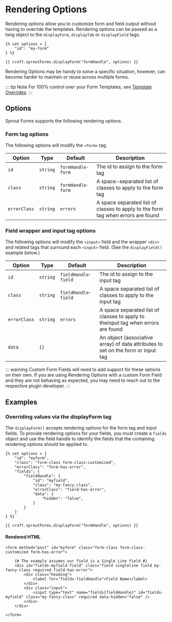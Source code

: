 # Rendering Options

Rendering options allow you to customize form and field output without having to override the templates. Rendering options can be passed as a twig object to the `displayForm`, `displayTab` or `displayField` tags.

``` twig
{% set options = {
    "id": "my-form"
} %}

{{ craft.sproutForms.displayForm("formHandle", options) }}
```

Rendering Options may be handy to solve a specific situation, however, can become harder to maintain or reuse across multiple forms. 

::: tip Note
For 100% control over your Form Templates, see [Template Overrides](./template-overrides.md).
:::

## Options

Sprout Forms supports the following rendering options.

### Form tag options

The following options will modify the `<form>` tag.

| Option  | Type     | Default                     | Description                                                             |
|---------|----------|-------------------|---------------------------------------------------------------|
| `id`    | `string` | `formHandle-form` | The id to assign to the form tag                              |
| `class` | `string` | `formHandle-form` | A space-separated list of classes to apply to the form tag    |
| `errorClass` | `string` | `errors` | A space separated list of classes to apply to the form tag when errors are found |

### Field wrapper and input tag options

The following options will modify the `<input>` field and the wrapper `<div>` and related tags that surround each `<input>` field. (See the `displayField()` example below.)

| Option  | Type     | Default                     | Description                                                             |
|---------|----------|-----------------------------|-------------------------------------------------------|
| `id`    | `string` | `fieldHandle-field`  | The id to assign to the input tag                            |
| `class` | `string` | `fieldHandle-field` | A space separated list of classes to apply to the input tag     |
| `errorClass` | `string` | `errors` | A space separated list of classes to apply to theinput tag when errors are found |
| `data` | `{}` | | An object (associative array) of data attributes to set on the form or input tag

::: warning 
Custom Form Fields will need to add support for these options on their own. If you are using Rendering Options with a custom Form Field and they are not behaving as expected, you may need to reach out to the respective plugin developer.
:::

## Examples

### Overriding values via the displayForm tag

The `displayForm()` accepts rendering options for the form tag and input fields. To provide rendering options for your fields, you must create a `fields` object and use the field handle to identify the fields that the containing rendering options should be applied to.

```twig
{% set options = {
    "id": "myform",
    "class": "form-class form-class-customized",
    "errorClass": "form-has-error",
    "fields": {
        "fieldHandle": {
            "id": "myfield",
            "class": "my-fancy-class",
            "errorClass": "field-has-error",
            "data": {
                "hidden": "false",
            }
        }
    }
} %}

{{ craft.sproutForms.displayForm("formHandle", options) }}
```

#### Rendered HTML

```twig
<form method="post" id="myform" class="form-class form-class-customized form-has-error">

    {# The example assumes our field is a Single Line field #}
    <div id="fields-myfield-field" class="field singleline field my-fancy-class required field-has-error">
        <div class="heading">
            <label for="fields-fieldHandle">Field Name</label>
        </div>
        <div class="input">
            <input type="text" name="fields[fieldHandle]" id="fields-myfield" class="my-fancy-class" required data-hidden="false" />
        </div>
    </div>

</form>
```
